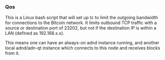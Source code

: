 ### Qos ###

This is a Linux bash script that will set up tc to limit the outgoing bandwidth for connections to the Bitcoin network. It limits outbound TCP traffic with a source or destination port of 23202, but not if the destination IP is within a LAN (defined as 192.168.x.x).

This means one can have an always-on adnd instance running, and another local adnd/adn-qt instance which connects to this node and receives blocks from it.
